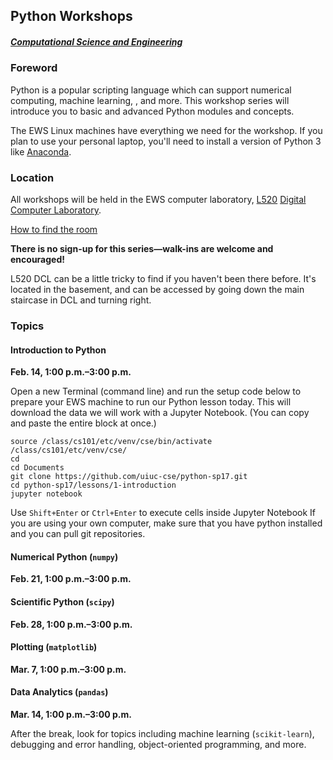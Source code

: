 ## Python Workshops
##### [Computational Science and Engineering](http://cse.illinois.edu/)

### Foreword

Python is a popular scripting language which can support numerical computing, machine learning, , and more.  This workshop series will introduce you to basic and advanced Python modules and concepts.

The EWS Linux machines have everything we need for the workshop.  If you plan to use your personal laptop, you'll need to install a version of Python 3 like [Anaconda](https://www.continuum.io/downloads).


### Location

All workshops will be held in the EWS computer laboratory, [L520](http://ada.fs.illinois.edu/0210PLANB.html) [Digital Computer Laboratory](http://ada.fs.illinois.edu/0210.html).

[How to find the room](https://uiuc-cse.github.io/python-sp16/img/map-l440.png)

**There is no sign-up for this series—walk-ins are welcome and encouraged!**

L520 DCL can be a little tricky to find if you haven't been there before. It's located in the basement, and can be accessed by going down the main staircase in DCL and turning right.


### Topics

#### Introduction to Python

**Feb. 14, 1:00 p.m.–3:00 p.m.**

Open a new Terminal (command line) and run the setup code below to prepare your EWS machine to run our Python lesson today. This will download the data we will work with a Jupyter Notebook. (You can copy and paste the entire block at once.)

```
source /class/cs101/etc/venv/cse/bin/activate /class/cs101/etc/venv/cse/
cd
cd Documents
git clone https://github.com/uiuc-cse/python-sp17.git
cd python-sp17/lessons/1-introduction
jupyter notebook
```

Use `Shift+Enter` or `Ctrl+Enter` to execute cells inside Jupyter Notebook
If you are using your own computer, make sure that you have python installed and you can pull git repositories.

#### Numerical Python (`numpy`)

**Feb. 21, 1:00 p.m.–3:00 p.m.**

#### Scientific Python (`scipy`)

**Feb. 28, 1:00 p.m.–3:00 p.m.**

#### Plotting (`matplotlib`)

**Mar. 7, 1:00 p.m.–3:00 p.m.**

#### Data Analytics (`pandas`)

**Mar. 14, 1:00 p.m.–3:00 p.m.**

After the break, look for topics including machine learning (`scikit-learn`), debugging and error handling, object-oriented programming, and more.
